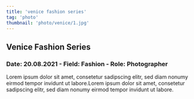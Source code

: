 ```yaml
---
title: 'venice fashion series' 
tag: 'photo'
thumbnail: 'photo/venice/1.jpg'
---
```


## Venice Fashion Series
### Date: 20.08.2021 - Field: Fashion - Role: Photographer

Lorem ipsum dolor sit amet, consetetur sadipscing elitr, sed diam nonumy eirmod tempor invidunt ut labore.Lorem ipsum dolor sit amet, consetetur sadipscing elitr, sed diam nonumy eirmod tempor invidunt ut labore.

<image-loader image="photo/venice"></image-loader>